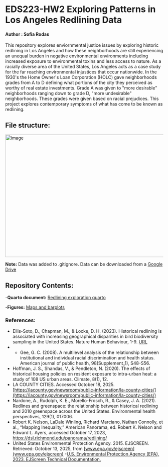 # EDS223-HW2 Exploring Patterns in Los Angeles Redlining Data 
#### Author : Sofia Rodas

This repository explores enviornmental justice issues by exploring historic redlining in Los Angeles and how these neighborhoods are still experiencing an unequal burden in negative environmental environments including increased  exposure to environmental toxins and less access to nature. As a racially diverse area of the United States, Los Angeles acts as a case study for the far reaching environmental injustices that occur nationwide. In the 1930's the Home Owner's Loan Corporation (HOLC) gave neighborhoods grades from A to D defining what portions of the city they perceived as worthy of real estate investments. Grade A was given to "more desirable" neighborhoods ranging down to grade D, "more undesirable" neighborhoods. These grades were given based on racial prejudices.  This project explores contemporary symptoms of what has come to be known as redlining. 

## File structure:
<img width="824" height="390" alt="image" src="https://github.com/user-attachments/assets/8be91575-eb01-4245-9a72-cd3c5cf820d6" />

**Note:** Data was added to .gitignore. Data can be downloaded from a [Google Drive](https://drive.google.com/file/d/14CauXFZkVh_6z2Euq0m1Sq1kHQ31fiMk/view)

## Repository Contents:
-**Quarto document:** [Redlining exploration quarto](https://github.com/sofiiir/eds223-hw2/blob/main/hw2-exploring-ej-patterns.qmd)

-**Figures:** [Maps and barplots](https://github.com/sofiiir/eds223-hw2/tree/main/figs)

### References:

- Ellis-Soto, D., Chapman, M., & Locke, D. H. (2023). Historical redlining is associated with increasing geographical disparities in bird biodiversity sampling in the United States. Nature Human Behaviour, 1-9. [URL](https://ecoevorxiv.org/repository/view/3736/)
- - Gee, G. C. (2008). A multilevel analysis of the relationship between institutional and individual racial discrimination and health status. American journal of public health, 98(Supplement_1), S48-S56.
- Hoffman, J. S., Shandas, V., & Pendleton, N. (2020). The effects of historical housing policies on resident exposure to intra-urban heat: a study of 108 US urban areas. Climate, 8(1), 12.
- LA COUNTY CITIES. Accessed October 18, 2025. [https://lacounty.gov/newsroom/public-information/la-county-cities/](https://lacounty.gov/newsroom/public-information/la-county-cities/)
- Nardone, A., Rudolph, K. E., Morello-Frosch, R., & Casey, J. A. (2021). Redlines and greenspace: the relationship between historical redlining and 2010 greenspace across the United States. Environmental health perspectives, 129(1), 017006.
- Robert K. Nelson, LaDale Winling, Richard Marciano, Nathan Connolly, et al., “Mapping Inequality,” American Panorama, ed. Robert K. Nelson and Edward L. Ayers, accessed October 17, 2023, https://dsl.richmond.edu/panorama/redlining/
- United States Environmental Protection Agency. 2015. EJSCREEN. Retrieved: October 13, 2025, from  [www.epa.gov/ejscreen](www.epa.gov/ejscreen)
-[U.S. Environmental Protection Agency (EPA), 2023. EJScreen Technical Documentation.](https://drive.google.com/file/d/1nG6Nj1bXfzQFOVMO8Km3eNy4SWu1YcIQ/view)
